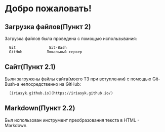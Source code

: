 Добро пожаловать!
=====================
Загрузка файлов(Пункт 2)
------------

Загрузка файлов была проведена с помощью использывания:

      Git               Git-Bash
      GitHub           Локальный сервер
Сайт(Пункт 2.1)
------------

Были загружены файлы сайта(моего ТЗ при вступлении) с помощью Git-Bush-а непосредственно на GitHub:

      [iriasyk.github.io](https://iriasyk.github.io/)
      
Markdown(Пункт 2.2)
-----------

Был использован инструмент преобразования текста в HTML - Markdown.

